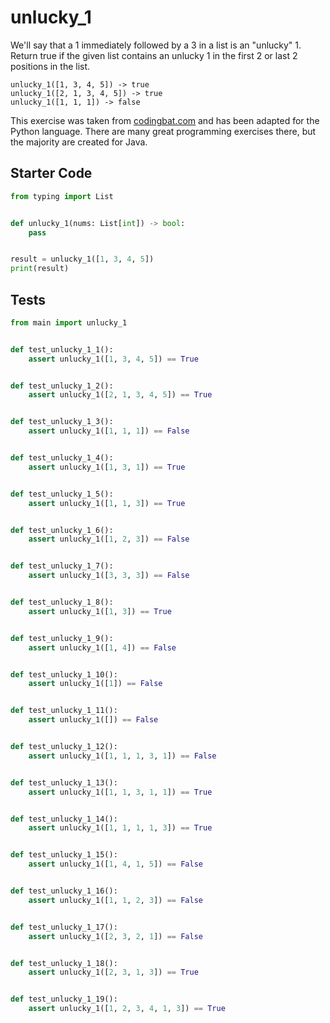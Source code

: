 # unlucky_1





We'll say that a 1 immediately followed by a 3 in a list is an "unlucky" 1. Return true if the given list contains an unlucky 1 in the first 2 or last 2 positions in the list.

```
unlucky_1([1, 3, 4, 5]) -> true
unlucky_1([2, 1, 3, 4, 5]) -> true
unlucky_1([1, 1, 1]) -> false
```

This exercise was taken from [codingbat.com](https://codingbat.com/prob/p197308) and has been adapted for the Python language. There are many great programming exercises there, but the majority are created for Java.

## Starter Code
```python
from typing import List


def unlucky_1(nums: List[int]) -> bool:
    pass


result = unlucky_1([1, 3, 4, 5])
print(result)
```

## Tests
```python
from main import unlucky_1


def test_unlucky_1_1():
    assert unlucky_1([1, 3, 4, 5]) == True


def test_unlucky_1_2():
    assert unlucky_1([2, 1, 3, 4, 5]) == True


def test_unlucky_1_3():
    assert unlucky_1([1, 1, 1]) == False


def test_unlucky_1_4():
    assert unlucky_1([1, 3, 1]) == True


def test_unlucky_1_5():
    assert unlucky_1([1, 1, 3]) == True


def test_unlucky_1_6():
    assert unlucky_1([1, 2, 3]) == False


def test_unlucky_1_7():
    assert unlucky_1([3, 3, 3]) == False


def test_unlucky_1_8():
    assert unlucky_1([1, 3]) == True


def test_unlucky_1_9():
    assert unlucky_1([1, 4]) == False


def test_unlucky_1_10():
    assert unlucky_1([1]) == False


def test_unlucky_1_11():
    assert unlucky_1([]) == False


def test_unlucky_1_12():
    assert unlucky_1([1, 1, 1, 3, 1]) == False


def test_unlucky_1_13():
    assert unlucky_1([1, 1, 3, 1, 1]) == True


def test_unlucky_1_14():
    assert unlucky_1([1, 1, 1, 1, 3]) == True


def test_unlucky_1_15():
    assert unlucky_1([1, 4, 1, 5]) == False


def test_unlucky_1_16():
    assert unlucky_1([1, 1, 2, 3]) == False


def test_unlucky_1_17():
    assert unlucky_1([2, 3, 2, 1]) == False


def test_unlucky_1_18():
    assert unlucky_1([2, 3, 1, 3]) == True


def test_unlucky_1_19():
    assert unlucky_1([1, 2, 3, 4, 1, 3]) == True
```
